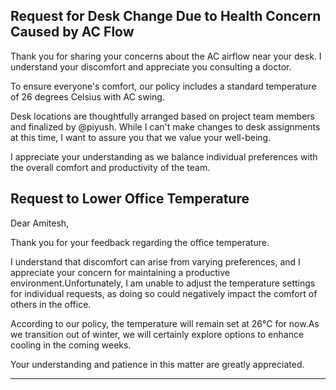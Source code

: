 ## Request for Desk Change Due to Health Concern Caused by AC Flow

Thank you for sharing your concerns about the AC airflow near your desk. I understand your discomfort and appreciate you consulting a doctor.

To ensure everyone's comfort, our policy includes a standard temperature of 26 degrees Celsius with AC swing. 

Desk locations are thoughtfully arranged based on project team members and finalized by @piyush. While I can't make changes to desk assignments at this time, I want to assure you that we value your well-being. 

I appreciate your understanding as we balance individual preferences with the overall comfort and productivity of the team.


## Request to Lower Office Temperature

Dear Amitesh,

Thank you for your feedback regarding the office temperature.

I understand that discomfort can arise from varying preferences, and I appreciate your concern for maintaining a productive environment.Unfortunately, I am unable to adjust the temperature settings for individual requests, as doing so could negatively impact the comfort of others in the office.

According to our policy, the temperature will remain set at 26°C for now.As we transition out of winter, we will certainly explore options to enhance cooling in the coming weeks.

Your understanding and patience in this matter are greatly appreciated.

---

